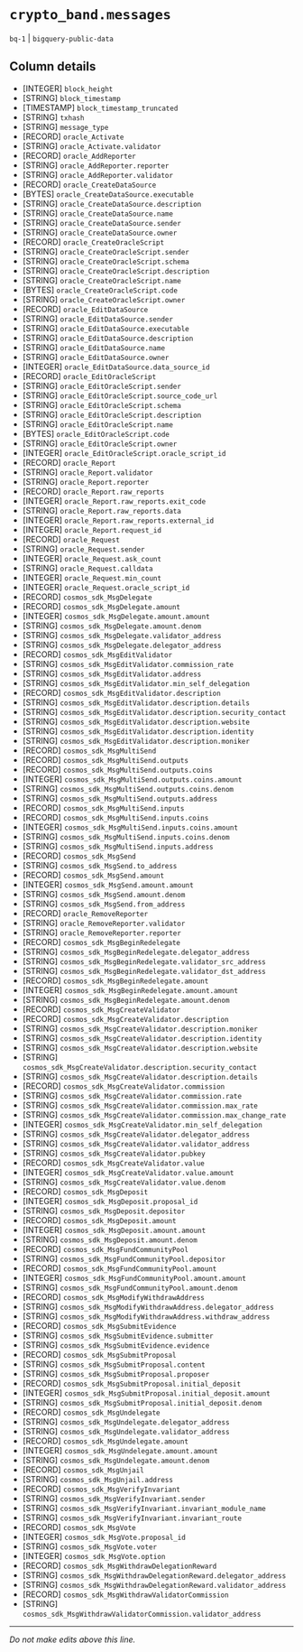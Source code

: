 # `crypto_band.messages`
`bq-1` | `bigquery-public-data`

## Column details
* [INTEGER]   `block_height`
* [STRING]    `block_timestamp`
* [TIMESTAMP] `block_timestamp_truncated`
* [STRING]    `txhash`
* [STRING]    `message_type`
* [RECORD]    `oracle_Activate`
* [STRING]    `oracle_Activate.validator`
* [RECORD]    `oracle_AddReporter`
* [STRING]    `oracle_AddReporter.reporter`
* [STRING]    `oracle_AddReporter.validator`
* [RECORD]    `oracle_CreateDataSource`
* [BYTES]     `oracle_CreateDataSource.executable`
* [STRING]    `oracle_CreateDataSource.description`
* [STRING]    `oracle_CreateDataSource.name`
* [STRING]    `oracle_CreateDataSource.sender`
* [STRING]    `oracle_CreateDataSource.owner`
* [RECORD]    `oracle_CreateOracleScript`
* [STRING]    `oracle_CreateOracleScript.sender`
* [STRING]    `oracle_CreateOracleScript.schema`
* [STRING]    `oracle_CreateOracleScript.description`
* [STRING]    `oracle_CreateOracleScript.name`
* [BYTES]     `oracle_CreateOracleScript.code`
* [STRING]    `oracle_CreateOracleScript.owner`
* [RECORD]    `oracle_EditDataSource`
* [STRING]    `oracle_EditDataSource.sender`
* [STRING]    `oracle_EditDataSource.executable`
* [STRING]    `oracle_EditDataSource.description`
* [STRING]    `oracle_EditDataSource.name`
* [STRING]    `oracle_EditDataSource.owner`
* [INTEGER]   `oracle_EditDataSource.data_source_id`
* [RECORD]    `oracle_EditOracleScript`
* [STRING]    `oracle_EditOracleScript.sender`
* [STRING]    `oracle_EditOracleScript.source_code_url`
* [STRING]    `oracle_EditOracleScript.schema`
* [STRING]    `oracle_EditOracleScript.description`
* [STRING]    `oracle_EditOracleScript.name`
* [BYTES]     `oracle_EditOracleScript.code`
* [STRING]    `oracle_EditOracleScript.owner`
* [INTEGER]   `oracle_EditOracleScript.oracle_script_id`
* [RECORD]    `oracle_Report`
* [STRING]    `oracle_Report.validator`
* [STRING]    `oracle_Report.reporter`
* [RECORD]    `oracle_Report.raw_reports`
* [INTEGER]   `oracle_Report.raw_reports.exit_code`
* [STRING]    `oracle_Report.raw_reports.data`
* [INTEGER]   `oracle_Report.raw_reports.external_id`
* [INTEGER]   `oracle_Report.request_id`
* [RECORD]    `oracle_Request`
* [STRING]    `oracle_Request.sender`
* [INTEGER]   `oracle_Request.ask_count`
* [STRING]    `oracle_Request.calldata`
* [INTEGER]   `oracle_Request.min_count`
* [INTEGER]   `oracle_Request.oracle_script_id`
* [RECORD]    `cosmos_sdk_MsgDelegate`
* [RECORD]    `cosmos_sdk_MsgDelegate.amount`
* [INTEGER]   `cosmos_sdk_MsgDelegate.amount.amount`
* [STRING]    `cosmos_sdk_MsgDelegate.amount.denom`
* [STRING]    `cosmos_sdk_MsgDelegate.validator_address`
* [STRING]    `cosmos_sdk_MsgDelegate.delegator_address`
* [RECORD]    `cosmos_sdk_MsgEditValidator`
* [STRING]    `cosmos_sdk_MsgEditValidator.commission_rate`
* [STRING]    `cosmos_sdk_MsgEditValidator.address`
* [STRING]    `cosmos_sdk_MsgEditValidator.min_self_delegation`
* [RECORD]    `cosmos_sdk_MsgEditValidator.description`
* [STRING]    `cosmos_sdk_MsgEditValidator.description.details`
* [STRING]    `cosmos_sdk_MsgEditValidator.description.security_contact`
* [STRING]    `cosmos_sdk_MsgEditValidator.description.website`
* [STRING]    `cosmos_sdk_MsgEditValidator.description.identity`
* [STRING]    `cosmos_sdk_MsgEditValidator.description.moniker`
* [RECORD]    `cosmos_sdk_MsgMultiSend`
* [RECORD]    `cosmos_sdk_MsgMultiSend.outputs`
* [RECORD]    `cosmos_sdk_MsgMultiSend.outputs.coins`
* [INTEGER]   `cosmos_sdk_MsgMultiSend.outputs.coins.amount`
* [STRING]    `cosmos_sdk_MsgMultiSend.outputs.coins.denom`
* [STRING]    `cosmos_sdk_MsgMultiSend.outputs.address`
* [RECORD]    `cosmos_sdk_MsgMultiSend.inputs`
* [RECORD]    `cosmos_sdk_MsgMultiSend.inputs.coins`
* [INTEGER]   `cosmos_sdk_MsgMultiSend.inputs.coins.amount`
* [STRING]    `cosmos_sdk_MsgMultiSend.inputs.coins.denom`
* [STRING]    `cosmos_sdk_MsgMultiSend.inputs.address`
* [RECORD]    `cosmos_sdk_MsgSend`
* [STRING]    `cosmos_sdk_MsgSend.to_address`
* [RECORD]    `cosmos_sdk_MsgSend.amount`
* [INTEGER]   `cosmos_sdk_MsgSend.amount.amount`
* [STRING]    `cosmos_sdk_MsgSend.amount.denom`
* [STRING]    `cosmos_sdk_MsgSend.from_address`
* [RECORD]    `oracle_RemoveReporter`
* [STRING]    `oracle_RemoveReporter.validator`
* [STRING]    `oracle_RemoveReporter.reporter`
* [RECORD]    `cosmos_sdk_MsgBeginRedelegate`
* [STRING]    `cosmos_sdk_MsgBeginRedelegate.delegator_address`
* [STRING]    `cosmos_sdk_MsgBeginRedelegate.validator_src_address`
* [STRING]    `cosmos_sdk_MsgBeginRedelegate.validator_dst_address`
* [RECORD]    `cosmos_sdk_MsgBeginRedelegate.amount`
* [INTEGER]   `cosmos_sdk_MsgBeginRedelegate.amount.amount`
* [STRING]    `cosmos_sdk_MsgBeginRedelegate.amount.denom`
* [RECORD]    `cosmos_sdk_MsgCreateValidator`
* [RECORD]    `cosmos_sdk_MsgCreateValidator.description`
* [STRING]    `cosmos_sdk_MsgCreateValidator.description.moniker`
* [STRING]    `cosmos_sdk_MsgCreateValidator.description.identity`
* [STRING]    `cosmos_sdk_MsgCreateValidator.description.website`
* [STRING]    `cosmos_sdk_MsgCreateValidator.description.security_contact`
* [STRING]    `cosmos_sdk_MsgCreateValidator.description.details`
* [RECORD]    `cosmos_sdk_MsgCreateValidator.commission`
* [STRING]    `cosmos_sdk_MsgCreateValidator.commission.rate`
* [STRING]    `cosmos_sdk_MsgCreateValidator.commission.max_rate`
* [STRING]    `cosmos_sdk_MsgCreateValidator.commission.max_change_rate`
* [INTEGER]   `cosmos_sdk_MsgCreateValidator.min_self_delegation`
* [STRING]    `cosmos_sdk_MsgCreateValidator.delegator_address`
* [STRING]    `cosmos_sdk_MsgCreateValidator.validator_address`
* [STRING]    `cosmos_sdk_MsgCreateValidator.pubkey`
* [RECORD]    `cosmos_sdk_MsgCreateValidator.value`
* [INTEGER]   `cosmos_sdk_MsgCreateValidator.value.amount`
* [STRING]    `cosmos_sdk_MsgCreateValidator.value.denom`
* [RECORD]    `cosmos_sdk_MsgDeposit`
* [INTEGER]   `cosmos_sdk_MsgDeposit.proposal_id`
* [STRING]    `cosmos_sdk_MsgDeposit.depositor`
* [RECORD]    `cosmos_sdk_MsgDeposit.amount`
* [INTEGER]   `cosmos_sdk_MsgDeposit.amount.amount`
* [STRING]    `cosmos_sdk_MsgDeposit.amount.denom`
* [RECORD]    `cosmos_sdk_MsgFundCommunityPool`
* [STRING]    `cosmos_sdk_MsgFundCommunityPool.depositor`
* [RECORD]    `cosmos_sdk_MsgFundCommunityPool.amount`
* [INTEGER]   `cosmos_sdk_MsgFundCommunityPool.amount.amount`
* [STRING]    `cosmos_sdk_MsgFundCommunityPool.amount.denom`
* [RECORD]    `cosmos_sdk_MsgModifyWithdrawAddress`
* [STRING]    `cosmos_sdk_MsgModifyWithdrawAddress.delegator_address`
* [STRING]    `cosmos_sdk_MsgModifyWithdrawAddress.withdraw_address`
* [RECORD]    `cosmos_sdk_MsgSubmitEvidence`
* [STRING]    `cosmos_sdk_MsgSubmitEvidence.submitter`
* [STRING]    `cosmos_sdk_MsgSubmitEvidence.evidence`
* [RECORD]    `cosmos_sdk_MsgSubmitProposal`
* [STRING]    `cosmos_sdk_MsgSubmitProposal.content`
* [STRING]    `cosmos_sdk_MsgSubmitProposal.proposer`
* [RECORD]    `cosmos_sdk_MsgSubmitProposal.initial_deposit`
* [INTEGER]   `cosmos_sdk_MsgSubmitProposal.initial_deposit.amount`
* [STRING]    `cosmos_sdk_MsgSubmitProposal.initial_deposit.denom`
* [RECORD]    `cosmos_sdk_MsgUndelegate`
* [STRING]    `cosmos_sdk_MsgUndelegate.delegator_address`
* [STRING]    `cosmos_sdk_MsgUndelegate.validator_address`
* [RECORD]    `cosmos_sdk_MsgUndelegate.amount`
* [INTEGER]   `cosmos_sdk_MsgUndelegate.amount.amount`
* [STRING]    `cosmos_sdk_MsgUndelegate.amount.denom`
* [RECORD]    `cosmos_sdk_MsgUnjail`
* [STRING]    `cosmos_sdk_MsgUnjail.address`
* [RECORD]    `cosmos_sdk_MsgVerifyInvariant`
* [STRING]    `cosmos_sdk_MsgVerifyInvariant.sender`
* [STRING]    `cosmos_sdk_MsgVerifyInvariant.invariant_module_name`
* [STRING]    `cosmos_sdk_MsgVerifyInvariant.invariant_route`
* [RECORD]    `cosmos_sdk_MsgVote`
* [INTEGER]   `cosmos_sdk_MsgVote.proposal_id`
* [STRING]    `cosmos_sdk_MsgVote.voter`
* [INTEGER]   `cosmos_sdk_MsgVote.option`
* [RECORD]    `cosmos_sdk_MsgWithdrawDelegationReward`
* [STRING]    `cosmos_sdk_MsgWithdrawDelegationReward.delegator_address`
* [STRING]    `cosmos_sdk_MsgWithdrawDelegationReward.validator_address`
* [RECORD]    `cosmos_sdk_MsgWithdrawValidatorCommission`
* [STRING]    `cosmos_sdk_MsgWithdrawValidatorCommission.validator_address`

-------------------------------------------------------------------------------
*Do not make edits above this line.*
